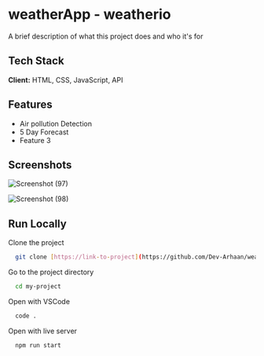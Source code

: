 # weatherApp - weatherio

A brief description of what this project does and who it's for

## Tech Stack

**Client:** HTML, CSS, JavaScript, API

## Features

- Air pollution Detection
- 5 Day Forecast
- Feature 3

## Screenshots

![Screenshot (97)](https://github.com/Dev-Arhaan/weatherApp2.0/assets/113898488/ccbbdbc7-ccc5-46e2-a08c-3532dfd86d29)



![Screenshot (98)](https://github.com/Dev-Arhaan/weatherApp2.0/assets/113898488/a1309607-5f7e-418a-8d8a-cd6514addad1)



## Run Locally

Clone the project

```bash
  git clone [https://link-to-project](https://github.com/Dev-Arhaan/weatherApp2.0.git)
```

Go to the project directory

```bash
  cd my-project
```

Open with VSCode

```bash
  code .
```

Open with live server

```bash
  npm run start
```
